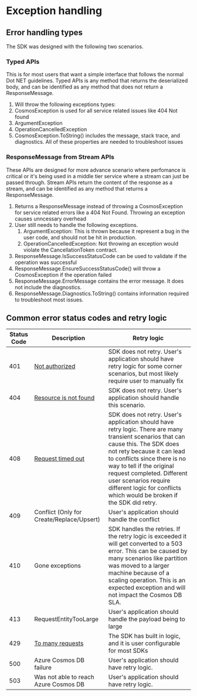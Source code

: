# Exception handling

## Error handling types
The SDK was designed with the following two scenarios.

### Typed APIs<a id="typed-api"></a>
This is for most users that want a simple interface that follows the normal Dot NET guidelines. Typed APIs is any method that returns the deserialized body, and can be identified as any method that does not return a ResponseMessage.

1. Will throw the following exceptions types:
  1. CosmosException is used for all service related issues like 404 Not found
  2. ArgumentException
  3. OperationCancelledException
2. CosmosException.ToString() includes the message, stack trace, and diagnostics. All of these properties are needed to troubleshoot issues

### ResponseMessage from Stream APIs <a id="stream-api"></a>
These APIs are designed for more advance scenario where perfomance is critical or it's being used in a middle tier service where a stream can just be passed through. Stream APIs return the content of the response as a stream, and can be identified as any method that returns a ResponseMessage. 

1. Returns a ResponseMessage instead of throwing a CosmosException for service related errors like a 404 Not Found. Throwing an exception causes unncessary overhead
2. User still needs to handle the following exceptions.
    1. ArgumentException: This is thrown because it represent a bug in the user code, and should not be hit in production.
    2. OperationCancelledException: Not throwing an exception would violate the CancellationToken contract. 
3. ResponseMessage.IsSuccessStatusCode can be used to validate if the operation was successful
4. ResponseMessage.EnsureSuccessStatusCode() will throw a CosmosException if the operation failed
5. ResponseMessage.ErrorMessage contains the error message. It does not include the diagnostics.
6. ResponseMessage.Diagnostics.ToString() contains information required to troubleshoot most issues.


## Common error status codes and retry logic <a id="error-codes"></a>

| Status Code | Description | Retry logic |
|----------|-------------|------|
| 401 | [Not authorized](CosmosMacSignature.md) | SDK does not retry. User's application should have retry logic for some corner scenarios, but most likely require user to manually fix | 
| 404 | [Resource is not found](CosmosNotFound.md) | SDK does not retry. User's application should handle this scenario. |
| 408 | [Request timed out](CosmosRequestTimeout.md)| SDK does not retry. User's application should have retry logic. There are many transient scenarios that can cause this. The SDK does not rety because it can lead to conflicts since there is no way to tell if the original request completed. Different user scenarios require different logic for conflicts which would be broken if the SDK did retry.  |
| 409 | Conflict (Only for Create/Replace/Upsert) | User's application should handle the conflict |
| 410 | Gone exceptions | SDK handles the retries. If the retry logic is exceeded it will get converted to a 503 error. This can be caused by many scenarios like partition was moved to a larger machine because of a scaling operation. This is an expected exception and will not impact the Cosmos DB SLA. |
| 413 | RequestEntityTooLarge | User's application should handle the payload being to large |
| 429 | [To many requests](https://github.com/Azure/azure-cosmos-dotnet-v3/blob/master/TroubleshootingGuides/CosmosRequestRateTooLarge.md) | The SDK has built in logic, and it is user configurable for most SDKs |
| 500 | Azure Cosmos DB failure | User's application should have retry logic. |
| 503 | Was not able to reach Azure Cosmos DB | User's application should have retry logic. |